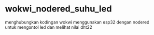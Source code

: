 # wokwi_nodered_suhu_led
menghubungkan kodingan wokwi menggunakan esp32 dengan nodered untuk mengontol led dan melihat nilai dht22
